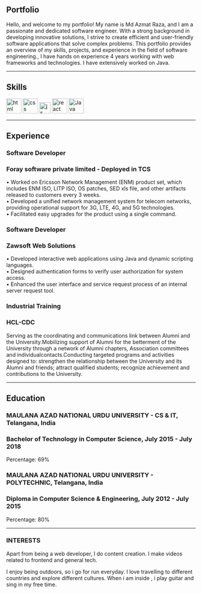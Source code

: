 ## Portfolio

Hello, and welcome to my portfolio! My name is Md Azmat Raza, and I am a passionate and dedicated software engineer. With a strong background in developing innovative solutions, I strive to create efficient and user-friendly software applications that solve complex problems. This portfolio provides an overview of my skills, projects, and experience in the field of software engineering., I have hands on experience 4 years working with web frameworks and technologies. I have extensively worked on Java.

---

## Skills

<p align='left'>
  <img src="https://upload.wikimedia.org/wikipedia/commons/thumb/6/61/HTML5_logo_and_wordmark.svg/2048px-HTML5_logo_and_wordmark.svg.png" alt="html" width="40" height="40">
  <img src='https://upload.wikimedia.org/wikipedia/commons/thumb/d/d5/CSS3_logo_and_wordmark.svg/1200px-CSS3_logo_and_wordmark.svg.png' alt="css" width="40" height="40">
  <img src='https://upload.wikimedia.org/wikipedia/commons/6/6a/JavaScript-logo.png' height='30' width='auto' alt="js">
   <img src="https://upload.wikimedia.org/wikipedia/commons/thumb/a/a7/React-icon.svg/1280px-React-icon.svg.png" alt="react" width="auto" height="40"/>
   <img src="https://img.icons8.com/color/144/java-coffee-cup-logo--v1.png" alt="Java" width="40" height="40"/>
</p>

---

## Experience

### **Software Developer**
### Foray software private limited - Deployed in TCS

• Worked on Ericsson Network Management (ENM) product set, which includes ENM ISO, LITP ISO, OS patches, SED xls file, and other 
     artifacts released to customers every 3 weeks.<br>
• Developed a unified network management system for telecom networks, providing operational support for 3G, LTE, 4G, and 5G technologies.<br>
• Facilitated easy upgrades for the product using a single command.


### **Software Developer**
### Zawsoft Web Solutions
• Developed interactive web applications using Java and dynamic scripting languages.<br>
• Designed authentication forms to verify user authorization for system access.<br>
• Enhanced the user interface and service request process of an internal server request tool.

### **Industrial Training**
### HCL-CDC

Serving as the coordinating and communications link between Alumni and the University.Mobilizing support of Alumni for the betterment of the University through a network of Alumni chapters, Association committees and individualcontacts.Conducting targeted programs and activities designed to: strengthen the relationship between the University and its Alumni and friends; attract qualified students; recognize achievement and contributions to the University.


---

## Education

### **MAULANA AZAD NATIONAL URDU UNIVERSITY - CS & IT, Telangana, India**
### Bachelor of Technology in Computer Science, July 2015 - July 2018
Percentage: 69%
### **MAULANA AZAD NATIONAL URDU UNIVERSITY - POLYTECHNIC, Telangana, India**
### Diploma in Computer Science & Engineering, July 2012 - July 2015
Percentage: 80%

---

### INTERESTS
Apart from being a web developer, I do content creation. I make videos related to frontend and general tech.

I enjoy being outdoors, so i go for run everyday. I love travelling to different countries and explore different cultures. When i am inside , i play guitar and sing in my free time.
